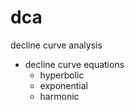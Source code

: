 # dca
decline curve analysis

- decline curve equations
    - hyperbolic
    - exponential
    - harmonic
    
